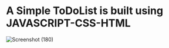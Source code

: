 # A Simple ToDoList is built using JAVASCRIPT-CSS-HTML


![Screenshot (180)](https://user-images.githubusercontent.com/68596283/187019666-a2f25ca1-ce5f-449c-8ac6-9c12291fb1d3.png)
